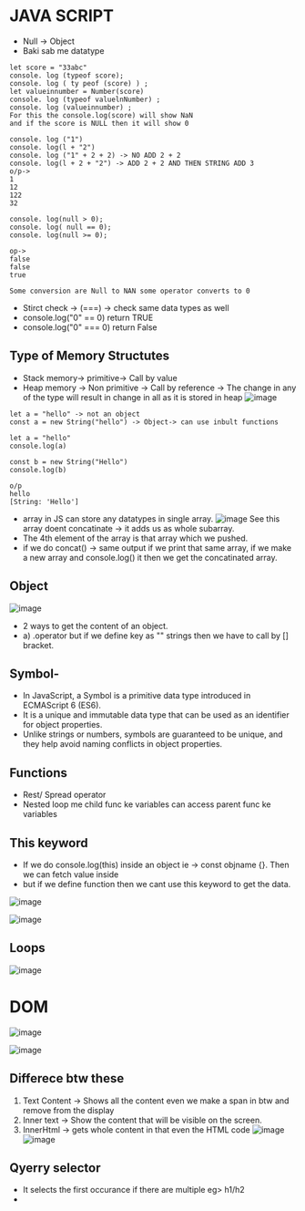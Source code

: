# JAVA SCRIPT
- Null -> Object
- Baki sab me datatype

```JS
let score = "33abc"
console. log (typeof score);
console. log ( ty peof (score) ) ;
let valueinnumber = Number(score)
console. log (typeof valuelnNumber) ;
console. log (valueinnumber) ;
For this the console.log(score) will show NaN
and if the score is NULL then it will show 0
```
```JS
console. log ("1")
console. log(l + "2")
console. log ("1" + 2 + 2) -> NO ADD 2 + 2
console. log(l + 2 + "2") -> ADD 2 + 2 AND THEN STRING ADD 3
o/p->
1
12
122
32
```
```JS
console. log(null > 0);
console. log( null == 0);
console. log(null >= 0);

op->
false
false
true

Some conversion are Null to NAN some operator converts to 0

```
- Stirct check -> (===) -> check same data types as well
- console.log("0" == 0) return TRUE
- console.log("0" === 0) return False

## Type of Memory Structutes
- Stack memory-> primitive-> Call by value
- Heap memory -> Non primitive -> Call by reference -> The change in any of the type will result in change in all as it is stored in heap
![image](https://github.com/pratt0007/TIL/assets/100209212/77d9596b-9d4e-4d71-a97f-fe1cb0e0fc44)

```Js
let a = "hello" -> not an object
const a = new String("hello") -> Object-> can use inbult functions
```
```JS
let a = "hello"
console.log(a)

const b = new String("Hello")
console.log(b)

o/p
hello
[String: 'Hello']
```
- array in JS can store any datatypes in single array.
![image](https://github.com/pratt0007/TIL/assets/100209212/b6573831-e765-4355-9da9-62fd14576d1e)
See this array doent concatinate -> it adds us as whole subarray.
- The 4th element of the array is that array which we pushed.
- if we do concat() -> same output if we print that same array, if we make a new array and console.log() it then we get the concatinated array.

## Object
 ![image](https://github.com/pratt0007/TIL/assets/100209212/2eca499a-694e-40a2-b75f-4272909dde86)
- 2 ways to get the content of an object.
- a) .operator but if we define key as "" strings then we have to call by [] bracket.

## Symbol- 
- In JavaScript, a Symbol is a primitive data type introduced in ECMAScript 6 (ES6).
- It is a unique and immutable data type that can be used as an identifier for object properties.
- Unlike strings or numbers, symbols are guaranteed to be unique, and they help avoid naming conflicts in object properties.

## Functions
- Rest/ Spread operator
- Nested loop me child func ke variables can access parent func ke variables

## This keyword
- If we do console.log(this) inside an object ie -> const objname {}. Then we can fetch value inside
- but if we define function then we cant use this keyword to get the data.

![image](https://github.com/pratt0007/TIL/assets/100209212/003dfcc2-479d-4e17-a146-0f713a970bf4)

![image](https://github.com/pratt0007/TIL/assets/100209212/a192ac2f-16f8-48e1-a9f6-b2ae779efd87)
## Loops
![image](https://github.com/pratt0007/TIL/assets/100209212/344453e1-61fb-465f-948f-fb3659f7393f)
# DOM
![image](https://github.com/pratt0007/TIL/assets/100209212/4a4816eb-eae2-495b-b870-c6b2ca7e554b)

![image](https://github.com/pratt0007/TIL/assets/100209212/caed11ef-4f6d-447e-aa43-665e6801d13c)
## Differece btw these 
1. Text Content -> Shows all the content even we make a span in btw and remove from the display
2. Inner text -> Show the content that will be visible on the screen.
3. InnerHtml -> gets whole content in that even the HTML code
![image](https://github.com/pratt0007/TIL/assets/100209212/267ec367-2dfc-4644-a116-c2981a3b56e7)
![image](https://github.com/pratt0007/TIL/assets/100209212/12782faa-f018-442c-aa07-09327115651c)

 ## Qyerry selector
 - It selects the first occurance if there are multiple eg> h1/h2
 - 



